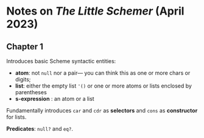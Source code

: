 # Notes on *The Little Schemer* (April 2023)

## Chapter 1
Introduces basic Scheme syntactic entities:
- **atom**: not `null` nor a pair&mdash; you can think this as one or more chars or digits;
- **list**: either the empty list `'()` or one or more atoms or lists enclosed by parentheses
- **s-expression** : an atom or a list

Fundamentally introduces `car` and `cdr` as **selectors** and `cons` as **constructor** for lists.

**Predicates**: `null?` and `eq?`.



